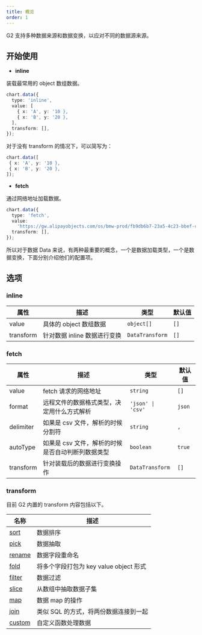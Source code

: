 ```yaml
---
title: 概览
order: 1
---
```


G2 支持多种数据来源和数据变换，以应对不同的数据源来源。

## 开始使用

 - **inline**

 装载最常用的 object 数组数据。

```ts
chart.data({
  type: 'inline',
  value: [
    { x: 'A', y: '10 },
    { x: 'B', y: '20 },
  ],
  transform: [],
});
```

对于没有 transform 的情况下，可以简写为：

 ```ts
 chart.data([
  { x: 'A', y: '10 },
  { x: 'B', y: '20 },
 ]);
 ```

- **fetch**

通过网络地址加载数据。

```ts
chart.data({
  type: 'fetch',
  value:
    'https://gw.alipayobjects.com/os/bmw-prod/fb9db6b7-23a5-4c23-bbef-c54a55fee580.csv',
  transform: [],
});
```

所以对于数据 Data 来说，有两种最重要的概念，一个是数据加载类型，一个是数据变换，下面分别介绍他们的配置项。

## 选项

### inline

| 属性 | 描述 | 类型 | 默认值|
| -------------| ----------------------------------------------------------- | -----------------| ----------|
| value        | 具体的 object 数组数据                                        | `object[]`        | `[]`     |
| transform    | 针对数据 inline 数据进行变换                                   | `DataTransform`   | `[]`     |

### fetch

| 属性 | 描述 | 类型 | 默认值|
| -------------| ----------------------------------------------------------- | -----------------| ----------|
| value        | fetch 请求的网络地址                                          | `string`          | `[]`      |
| format       | 远程文件的数据格式类型，决定用什么方式解析                         | `'json' \| 'csv'` | `json`    |
| delimiter    | 如果是 csv 文件，解析的时候分割符                                | `string`          | `,`      |
| autoType     | 如果是 csv 文件，解析的时候是否自动判断列数据类型                   | `boolean`         | `true`    |
| transform    | 针对装载后的数据进行变换操作                                     | `DataTransform`   | `[]`     |

### transform

目前 G2 内置的 transform 内容包括以下。

| 名称 | 描述 |
| ------------------------------------| ----------------------------------------------------------- |
| [sort](/api/data/sort)              | 数据排序                                                     |
| [pick](/api/data/pick)              | 数据抽取                                                     |
| [rename](/api/data/rename)          | 数据字段重命名                                                |
| [fold](/api/data/fold)              | 将多个字段打包为 key value object 形式                         |
| [filter](/api/data/filter)          | 数据过滤                                                     |
| [slice](/api/data/slice)            | 从数组中抽取数据子集                                           |
| [map](/api/data/map)                | 数据 map 的操作                                              |
| [join](/api/data/join)              | 类似 SQL 的方式，将两份数据连接到一起                            |
| [custom](/api/data/custom)          | 自定义函数处理数据                                            |
